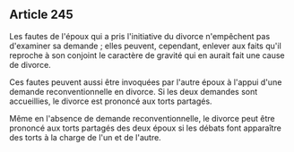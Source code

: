 Article 245
----
Les fautes de l'époux qui a pris l'initiative du divorce n'empêchent pas
d'examiner sa demande ; elles peuvent, cependant, enlever aux faits qu'il
reproche à son conjoint le caractère de gravité qui en aurait fait une cause de
divorce.

Ces fautes peuvent aussi être invoquées par l'autre époux à l'appui d'une
demande reconventionnelle en divorce. Si les deux demandes sont accueillies, le
divorce est prononcé aux torts partagés.

Même en l'absence de demande reconventionnelle, le divorce peut être prononcé
aux torts partagés des deux époux si les débats font apparaître des torts à la
charge de l'un et de l'autre.
